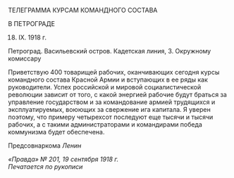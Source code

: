 ТЕЛЕГРАММА КУРСАМ КОМАНДНОГО СОСТАВА

В ПЕТРОГРАДЕ

18. IX. 1918 г.

Петроград. Васильевский остров. Кадетская линия, 3. Окружному комиссару

Приветствую 400 товарищей рабочих, оканчивающих сегодня курсы командного со­става Красной Армии и вступающих в ее ряды как руководители. Успех российской и мировой социалистической революции зависит от того, с какой энергией рабочие будут браться за управление государством и за командование армией трудящихся и эксплуа­тируемых, воюющих за свержение ига капитала. Я уверен поэтому, что примеру четы­рехсот последуют еще тысячи и тысячи рабочих, а с такими администраторами и ко­мандирами победа коммунизма будет обеспечена.

Предсовнаркома _Ленин_

_«Правда» № 201, 19 сентября 1918 г.                                                      Печатается по рукописи_